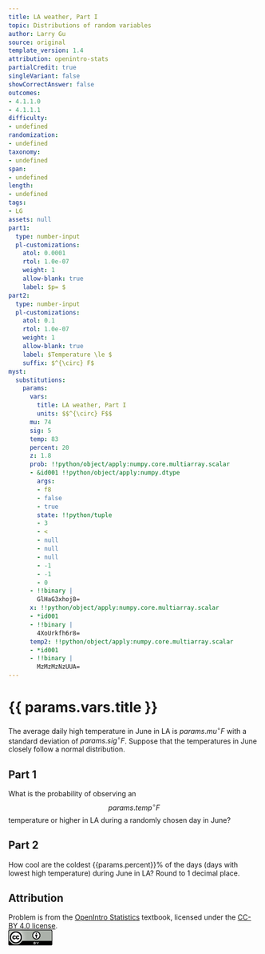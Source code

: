 ```yaml
---
title: LA weather, Part I
topic: Distributions of random variables
author: Larry Gu
source: original
template_version: 1.4
attribution: openintro-stats
partialCredit: true
singleVariant: false
showCorrectAnswer: false
outcomes:
- 4.1.1.0
- 4.1.1.1
difficulty:
- undefined
randomization:
- undefined
taxonomy:
- undefined
span:
- undefined
length:
- undefined
tags:
- LG
assets: null
part1:
  type: number-input
  pl-customizations:
    atol: 0.0001
    rtol: 1.0e-07
    weight: 1
    allow-blank: true
    label: $p= $
part2:
  type: number-input
  pl-customizations:
    atol: 0.1
    rtol: 1.0e-07
    weight: 1
    allow-blank: true
    label: $Temperature \le $
    suffix: $^{\circ} F$
myst:
  substitutions:
    params:
      vars:
        title: LA weather, Part I
        units: $$^{\circ} F$$
      mu: 74
      sig: 5
      temp: 83
      percent: 20
      z: 1.8
      prob: !!python/object/apply:numpy.core.multiarray.scalar
      - &id001 !!python/object/apply:numpy.dtype
        args:
        - f8
        - false
        - true
        state: !!python/tuple
        - 3
        - <
        - null
        - null
        - null
        - -1
        - -1
        - 0
      - !!binary |
        GlHaG3xhoj8=
      x: !!python/object/apply:numpy.core.multiarray.scalar
      - *id001
      - !!binary |
        4XoUrkfh6r8=
      temp2: !!python/object/apply:numpy.core.multiarray.scalar
      - *id001
      - !!binary |
        MzMzMzNzUUA=
---
```

# {{ params.vars.title }}
The average daily high temperature in June in LA is  ${{ params.mu }} ^{\circ} F$ with a standard deviation of ${{params.sig}} ^{\circ} F$. Suppose that the temperatures in June closely follow a normal distribution.

## Part 1

What is the probability of observing an $${{params.temp}} ^{\circ} F$$ temperature or higher in LA during a randomly chosen day in June?

## Part 2

How cool are the coldest {{params.percent}}%  of the days (days with lowest high temperature) during June in LA? Round to 1 decimal place.

## Attribution

Problem is from the [OpenIntro Statistics](https://openintro.org/book/os/) textbook, licensed under the [CC-BY 4.0 license](https://creativecommons.org/licenses/by/4.0/).<br>![Image representing the Creative Commons 4.0 BY license.](https://raw.githubusercontent.com/firasm/bits/master/by.png)